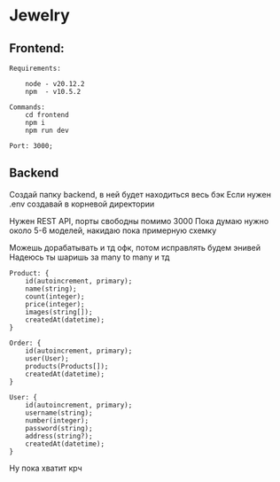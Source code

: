 # Jewelry

## Frontend:

```
Requirements:

    node - v20.12.2
    npm  - v10.5.2

Commands:
    cd frontend
    npm i
    npm run dev

Port: 3000;

```

## Backend

Создай папку backend, в ней будет находиться весь бэк
Если нужен .env создавай в корневой директории

Нужен REST API, порты свободны помимо 3000
Пока думаю нужно около 5-6 моделей, накидаю пока примерную схемку

Можешь дорабатывать и тд офк, потом исправлять будем энивей
Надеюсь ты шаришь за many to many и тд

```
Product: {
    id(autoincrement, primary);
    name(string);
    count(integer);
    price(integer);
    images(string[]);
    createdAt(datetime);
}

Order: {
    id(autoincrement, primary);
    user(User);
    products(Products[]);
    createdAt(datetime);
}

User: {
    id(autoincrement, primary);
    username(string);
    number(integer);
    password(string);
    address(string?);
    createdAt(datetime);
}
```

Ну пока хватит крч
